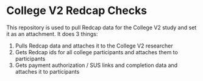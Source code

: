 # College V2 Redcap Checks

This repository is used to pull Redcap data for the College V2 study and set it as an attachment. It does 3 things:

1) Pulls Redcap data and attaches it to the College V2 researcher
2) Gets Redcap ids for all college participants and attaches them to participants
3) Gets payment authorization / SUS links and completion data and attaches it to participants
